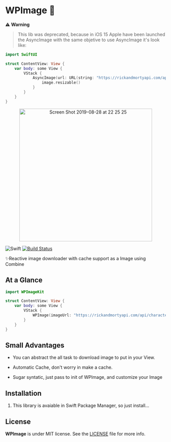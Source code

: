 # WPImage 🗾

⚠️ **Warning**
> This lib was deprecated, because in iOS 15 Apple have been launched the AsyncImage with the same objetive to use AsyncImage it's look like:
```swift
import SwiftUI

struct ContentView: View {
    var body: some View {
        VStack {
            AsyncImage(url: URL(string: "https://rickandmortyapi.com/api/character/avatar/1.jpeg"!)) { image in 
                image.resizable()
            }
        }
    }
}
```



<p align="center">
    <img width="417" alt="Screen Shot 2019-08-28 at 22 25 25" src="https://user-images.githubusercontent.com/32227073/66255734-99cf8680-e75d-11e9-9e13-6fc6905f8ec9.png">
</p>

![Swift](https://img.shields.io/badge/Swift-5.0-orange.svg)
[![Build Status](https://travis-ci.org/ViniciusDeep/CBuilder.svg?branch=master)](https://travis-ci.org/ViniciusDeep/CBuilder)

✨Reactive image downloader with cache support as a Image using Combine

## At a Glance

```swift
import WPImageKit

struct ContentView: View {
    var body: some View {
        VStack {
            WPImage(imageUrl: "https://rickandmortyapi.com/api/character/avatar/1.jpeg", placeholder: "placeholder")
        }
    }
}
```

## Small Advantages

* You can abstract the all task to download image to put in your View.

* Automatic Cache, don't worry in make a cache.

* Sugar syntatic, just pass to init of WPImage, and customize your Image


## Installation
1. This library is avaiable in Swift Package Manager, so just install...
 

## License

**WPImage** is under MIT license. See the [LICENSE](LICENSE) file for more info.
